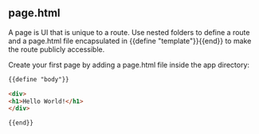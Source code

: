 ## page.html

A page is UI that is unique to a route. Use nested folders to define a route and a page.html file encapsulated in {{define "template"}}{{end}} to make the route publicly accessible.

Create your first page by adding a page.html file inside the app directory:

```html
{{define "body"}}

<div>
<h1>Hello World!</h1>
</div>

{{end}}
```